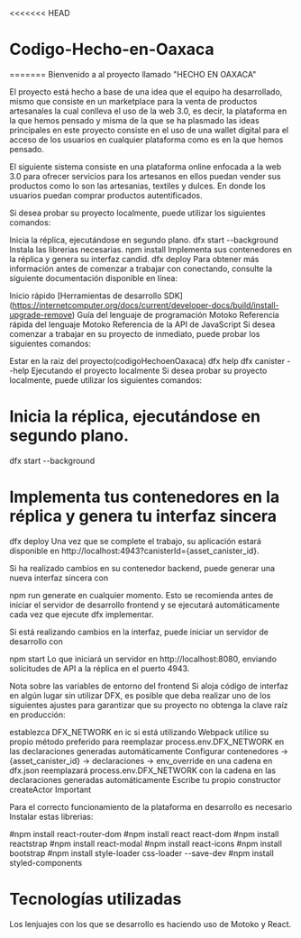 <<<<<<< HEAD
# Codigo-Hecho-en-Oaxaca

=======
Bienvenido a al  proyecto llamado "HECHO EN OAXACA"

El proyecto está hecho a base de una idea que el equipo ha desarrollado, mismo que consiste en un marketplace para la venta de productos artesanales la cual conlleva el uso de la web 3.0, es decir, la plataforma en la que hemos pensado y misma de la que se ha plasmado las ideas principales en este proyecto consiste en el uso de una wallet digital para el acceso de los usuarios en cualquier plataforma como es en la que hemos pensado.

El siguiente sistema consiste en una plataforma online enfocada a la web 3.0 para ofrecer servicios para los artesanos en ellos puedan vender sus productos como lo son las artesanias, textiles y dulces. En donde los usuarios puedan comprar productos autentificados. 

Si desea probar su proyecto localmente, puede utilizar los siguientes comandos:

Inicia la réplica, ejecutándose en segundo plano.
dfx start --background
Instala las librerias necesarias.
npm install
Implementa sus contenedores en la réplica y genera su interfaz candid.
dfx deploy
Para obtener más información antes de comenzar a trabajar con conectando, consulte la siguiente documentación disponible en línea:

Inicio rápido
[Herramientas de desarrollo SDK] (https://internetcomputer.org/docs/current/developer-docs/build/install-upgrade-remove)
Guía del lenguaje de programación Motoko
Referencia rápida del lenguaje Motoko
Referencia de la API de JavaScript
Si desea comenzar a trabajar en su proyecto de inmediato, puede probar los siguientes comandos:

Estar en la raiz del proyecto(codigoHechoenOaxaca)
dfx help
dfx canister --help
Ejecutando el proyecto localmente
Si desea probar su proyecto localmente, puede utilizar los siguientes comandos:

# Inicia la réplica, ejecutándose en segundo plano.
dfx start --background

# Implementa tus contenedores en la réplica y genera tu interfaz sincera
dfx deploy
Una vez que se complete el trabajo, su aplicación estará disponible en http://localhost:4943?canisterId={asset_canister_id}.

Si ha realizado cambios en su contenedor backend, puede generar una nueva interfaz sincera con

npm run generate
en cualquier momento. Esto se recomienda antes de iniciar el servidor de desarrollo frontend y se ejecutará automáticamente cada vez que ejecute dfx implementar.

Si está realizando cambios en la interfaz, puede iniciar un servidor de desarrollo con

npm start
Lo que iniciará un servidor en http://localhost:8080, enviando solicitudes de API a la réplica en el puerto 4943.

Nota sobre las variables de entorno del frontend
Si aloja código de interfaz en algún lugar sin utilizar DFX, es posible que deba realizar uno de los siguientes ajustes para garantizar que su proyecto no obtenga la clave raíz en producción:

establezca DFX_NETWORK en ic si está utilizando Webpack
utilice su propio método preferido para reemplazar process.env.DFX_NETWORK en las declaraciones generadas automáticamente
Configurar contenedores -> {asset_canister_id} -> declaraciones -> env_override en una cadena en dfx.json reemplazará process.env.DFX_NETWORK con la cadena en las declaraciones generadas automáticamente
Escribe tu propio constructor createActor
Important

Para el correcto funcionamiento de la plataforma en desarrollo es necesario Instalar estas librerias:

#npm install react-router-dom
#npm install react react-dom
#npm install reactstrap
#npm install react-modal
#npm install react-icons
#npm install bootstrap
#npm install style-loader css-loader --save-dev
#npm install styled-components
# Tecnologías utilizadas
Los lenjuajes con los que se desarrollo es haciendo uso de Motoko y React.
